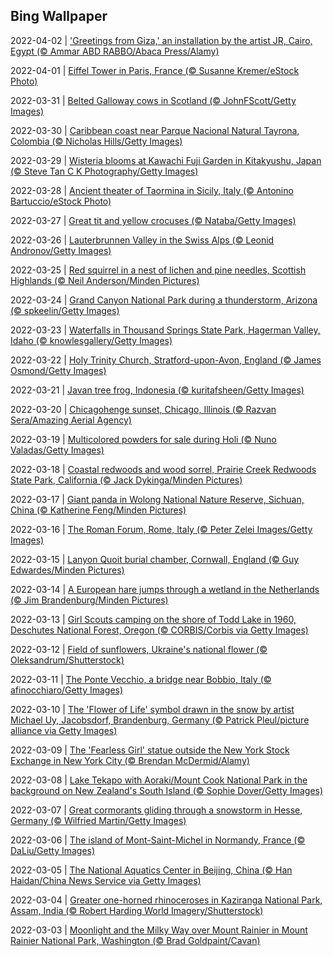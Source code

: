## Bing Wallpaper
2022-04-02 | ['Greetings from Giza,' an installation by the artist JR, Cairo, Egypt (© Ammar ABD RABBO/Abaca Press/Alamy)](./wallpaper/2022-04-02.jpg) 

2022-04-01 | [Eiffel Tower in Paris, France (© Susanne Kremer/eStock Photo)](./wallpaper/2022-04-01.jpg) 

2022-03-31 | [Belted Galloway cows in Scotland (© JohnFScott/Getty Images)](./wallpaper/2022-03-31.jpg) 

2022-03-30 | [Caribbean coast near Parque Nacional Natural Tayrona, Colombia (© Nicholas Hills/Getty Images)](./wallpaper/2022-03-30.jpg) 

2022-03-29 | [Wisteria blooms at Kawachi Fuji Garden in Kitakyushu, Japan (© Steve Tan C K Photography/Getty Images)](./wallpaper/2022-03-29.jpg) 

2022-03-28 | [Ancient theater of Taormina in Sicily, Italy (© Antonino Bartuccio/eStock Photo)](./wallpaper/2022-03-28.jpg) 

2022-03-27 | [Great tit and yellow crocuses (© Nataba/Getty Images)](./wallpaper/2022-03-27.jpg) 

2022-03-26 | [Lauterbrunnen Valley in the Swiss Alps (© Leonid Andronov/Getty Images)](./wallpaper/2022-03-26.jpg) 

2022-03-25 | [Red squirrel in a nest of lichen and pine needles, Scottish Highlands (© Neil Anderson/Minden Pictures)](./wallpaper/2022-03-25.jpg) 

2022-03-24 | [Grand Canyon National Park during a thunderstorm, Arizona (© spkeelin/Getty Images)](./wallpaper/2022-03-24.jpg) 

2022-03-23 | [Waterfalls in Thousand Springs State Park, Hagerman Valley, Idaho (© knowlesgallery/Getty Images)](./wallpaper/2022-03-23.jpg) 

2022-03-22 | [Holy Trinity Church, Stratford-upon-Avon, England (© James Osmond/Getty Images)](./wallpaper/2022-03-22.jpg) 

2022-03-21 | [Javan tree frog, Indonesia (© kuritafsheen/Getty Images)](./wallpaper/2022-03-21.jpg) 

2022-03-20 | [Chicagohenge sunset, Chicago, Illinois (© Razvan Sera/Amazing Aerial Agency)](./wallpaper/2022-03-20.jpg) 

2022-03-19 | [Multicolored powders for sale during Holi (© Nuno Valadas/Getty Images)](./wallpaper/2022-03-19.jpg) 

2022-03-18 | [Coastal redwoods and wood sorrel, Prairie Creek Redwoods State Park, California (© Jack Dykinga/Minden Pictures)](./wallpaper/2022-03-18.jpg) 

2022-03-17 | [Giant panda in Wolong National Nature Reserve, Sichuan, China (© Katherine Feng/Minden Pictures)](./wallpaper/2022-03-17.jpg) 

2022-03-16 | [The Roman Forum, Rome, Italy (© Peter Zelei Images/Getty Images)](./wallpaper/2022-03-16.jpg) 

2022-03-15 | [Lanyon Quoit burial chamber, Cornwall, England (© Guy Edwardes/Minden Pictures)](./wallpaper/2022-03-15.jpg) 

2022-03-14 | [A European hare jumps through a wetland in the Netherlands (© Jim Brandenburg/Minden Pictures)](./wallpaper/2022-03-14.jpg) 

2022-03-13 | [Girl Scouts camping on the shore of Todd Lake in 1960, Deschutes National Forest, Oregon (© CORBIS/Corbis via Getty Images)](./wallpaper/2022-03-13.jpg) 

2022-03-12 | [Field of sunflowers, Ukraine's national flower (© Oleksandrum/Shutterstock)](./wallpaper/2022-03-12.jpg) 

2022-03-11 | [The Ponte Vecchio, a bridge near Bobbio, Italy (© afinocchiaro/Getty Images)](./wallpaper/2022-03-11.jpg) 

2022-03-10 | [The 'Flower of Life' symbol drawn in the snow by artist Michael Uy, Jacobsdorf, Brandenburg, Germany (© Patrick Pleul/picture alliance via Getty Images)](./wallpaper/2022-03-10.jpg) 

2022-03-09 | [The 'Fearless Girl' statue outside the New York Stock Exchange in New York City (© Brendan McDermid/Alamy)](./wallpaper/2022-03-09.jpg) 

2022-03-08 | [Lake Tekapo with Aoraki/Mount Cook National Park in the background on New Zealand's South Island (© Sophie Dover/Getty Images)](./wallpaper/2022-03-08.jpg) 

2022-03-07 | [Great cormorants gliding through a snowstorm in Hesse, Germany (© Wilfried Martin/Getty Images)](./wallpaper/2022-03-07.jpg) 

2022-03-06 | [The island of Mont-Saint-Michel in Normandy, France (© DaLiu/Getty Images)](./wallpaper/2022-03-06.jpg) 

2022-03-05 | [The National Aquatics Center in Beijing, China (© Han Haidan/China News Service via Getty Images)](./wallpaper/2022-03-05.jpg) 

2022-03-04 | [Greater one-horned rhinoceroses in Kaziranga National Park, Assam, India (© Robert Harding World Imagery/Shutterstock)](./wallpaper/2022-03-04.jpg) 

2022-03-03 | [Moonlight and the Milky Way over Mount Rainier in Mount Rainier National Park, Washington (© Brad Goldpaint/Cavan)](./wallpaper/2022-03-03.jpg) 

